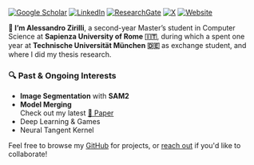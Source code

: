 
<!--
**alexzilligmm/alexzilligmm** is a ✨ _special_ ✨ repository because its `README.md` (this file) appears on your GitHub profile.

Here are some ideas to get you started:

- 🔭 I’m currently working on ...
- 🌱 I’m currently learning ...
- 👯 I’m looking to collaborate on ...
- 🤔 I’m looking for help with ...
- 💬 Ask me about ...
- 📫 How to reach me: ...
- 😄 Pronouns: ...
- ⚡ Fun fact: ...
-->
[![Google Scholar](https://img.shields.io/badge/Google%20Scholar-Profile-blue?logo=googlescholar)](https://scholar.google.com/citations?user=Y2_3IKgAAAAJ&hl=it)
[![LinkedIn](https://img.shields.io/badge/LinkedIn-Profile-blue?logo=linkedin)](https://www.linkedin.com/in/alessandro-zirilli)
[![ResearchGate](https://img.shields.io/badge/ResearchGate-Profile-brightgreen?logo=researchgate)](https://www.researchgate.net/profile/Alessandro-Zirilli?ev=hdr_xprf)
[![X](https://img.shields.io/badge/X%20(formerly%20Twitter)-Profile-black?logo=twitter)](https://x.com/alexzilligmm/likes)
[![Website](https://img.shields.io/badge/Website-alessandrozirilli.com-orange?logo=about-dot-me)](https://www.alessandrozirilli.com)

**👋 I’m Alessandro Zirilli**, a second-year Master’s student in Computer Science at **Sapienza University of Rome 🇮🇹**, during which a spent one year at **Technische Universität München 🇩🇪** as exchange student, and where I did my thesis research.

### 🔍 Past & Ongoing Interests
- **Image Segmentation** with **SAM2**
- **Model Merging**  
  Check out my latest [📄 Paper](https://arxiv.org/abs/2504.05342)  
- Deep Learning & Games  
- Neural Tangent Kernel


Feel free to browse my [GitHub](https://github.com/) for projects, or [reach out](https://alessandrozirilli.com) if you'd like to collaborate!

